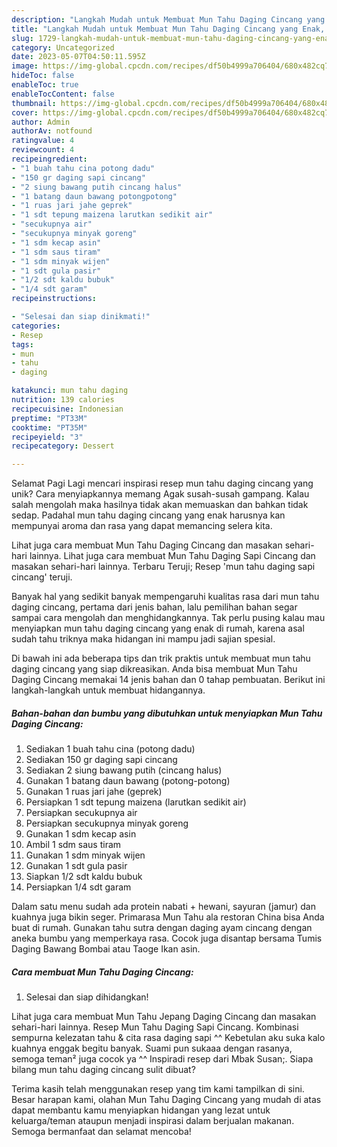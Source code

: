 ```yaml
---
description: "Langkah Mudah untuk Membuat Mun Tahu Daging Cincang yang Enak, Mantap"
title: "Langkah Mudah untuk Membuat Mun Tahu Daging Cincang yang Enak, Mantap"
slug: 1729-langkah-mudah-untuk-membuat-mun-tahu-daging-cincang-yang-enak-mantap
category: Uncategorized
date: 2023-05-07T04:50:11.595Z
image: https://img-global.cpcdn.com/recipes/df50b4999a706404/680x482cq70/mun-tahu-daging-cincang-foto-resep-utama.jpg
hideToc: false
enableToc: true
enableTocContent: false
thumbnail: https://img-global.cpcdn.com/recipes/df50b4999a706404/680x482cq70/mun-tahu-daging-cincang-foto-resep-utama.jpg
cover: https://img-global.cpcdn.com/recipes/df50b4999a706404/680x482cq70/mun-tahu-daging-cincang-foto-resep-utama.jpg
author: Admin
authorAv: notfound
ratingvalue: 4
reviewcount: 4
recipeingredient:
- "1 buah tahu cina potong dadu"
- "150 gr daging sapi cincang"
- "2 siung bawang putih cincang halus"
- "1 batang daun bawang potongpotong"
- "1 ruas jari jahe geprek"
- "1 sdt tepung maizena larutkan sedikit air"
- "secukupnya air"
- "secukupnya minyak goreng"
- "1 sdm kecap asin"
- "1 sdm saus tiram"
- "1 sdm minyak wijen"
- "1 sdt gula pasir"
- "1/2 sdt kaldu bubuk"
- "1/4 sdt garam"
recipeinstructions:

- "Selesai dan siap dinikmati!"
categories:
- Resep
tags:
- mun
- tahu
- daging

katakunci: mun tahu daging 
nutrition: 139 calories
recipecuisine: Indonesian
preptime: "PT33M"
cooktime: "PT35M"
recipeyield: "3"
recipecategory: Dessert

---
```



Selamat Pagi Lagi mencari inspirasi resep mun tahu daging cincang yang unik? Cara menyiapkannya memang Agak susah-susah gampang. Kalau salah mengolah maka hasilnya tidak akan memuaskan dan bahkan tidak sedap. Padahal mun tahu daging cincang yang enak harusnya kan mempunyai aroma dan rasa yang dapat memancing selera kita.


Lihat juga cara membuat Mun Tahu Daging Cincang dan masakan sehari-hari lainnya. Lihat juga cara membuat Mun Tahu Daging Sapi Cincang dan masakan sehari-hari lainnya. Terbaru Teruji; Resep &#39;mun tahu daging sapi cincang&#39; teruji.

Banyak hal yang sedikit banyak mempengaruhi kualitas rasa dari mun tahu daging cincang, pertama dari jenis bahan, lalu pemilihan bahan segar sampai cara mengolah dan menghidangkannya. Tak perlu pusing kalau mau menyiapkan mun tahu daging cincang yang enak di rumah, karena asal sudah tahu triknya maka hidangan ini mampu jadi sajian spesial.


Di bawah ini ada beberapa tips dan trik praktis untuk membuat mun tahu daging cincang yang siap dikreasikan. Anda bisa membuat Mun Tahu Daging Cincang memakai 14 jenis bahan dan 0 tahap pembuatan. Berikut ini langkah-langkah untuk membuat hidangannya.

<!--inarticleads1-->

##### Bahan-bahan dan bumbu yang dibutuhkan untuk menyiapkan Mun Tahu Daging Cincang:

1. Sediakan 1 buah tahu cina (potong dadu)
1. Sediakan 150 gr daging sapi cincang
1. Sediakan 2 siung bawang putih (cincang halus)
1. Gunakan 1 batang daun bawang (potong-potong)
1. Gunakan 1 ruas jari jahe (geprek)
1. Persiapkan 1 sdt tepung maizena (larutkan sedikit air)
1. Persiapkan secukupnya air
1. Persiapkan secukupnya minyak goreng
1. Gunakan 1 sdm kecap asin
1. Ambil 1 sdm saus tiram
1. Gunakan 1 sdm minyak wijen
1. Gunakan 1 sdt gula pasir
1. Siapkan 1/2 sdt kaldu bubuk
1. Persiapkan 1/4 sdt garam


Dalam satu menu sudah ada protein nabati + hewani, sayuran (jamur) dan kuahnya juga bikin seger. Primarasa Mun Tahu ala restoran China bisa Anda buat di rumah. Gunakan tahu sutra dengan daging ayam cincang dengan aneka bumbu yang memperkaya rasa. Cocok juga disantap bersama Tumis Daging Bawang Bombai atau Taoge Ikan asin. 

<!--inarticleads2-->

##### Cara membuat Mun Tahu Daging Cincang:


1. Selesai dan siap dihidangkan!

Lihat juga cara membuat Mun Tahu Jepang Daging Cincang dan masakan sehari-hari lainnya. Resep Mun Tahu Daging Sapi Cincang. Kombinasi sempurna kelezatan tahu &amp; cita rasa daging sapi ^^ Kebetulan aku suka kalo kuahnya enggak begitu banyak. Suami pun sukaaa dengan rasanya, semoga teman² juga cocok ya ^^ Inspiradi resep dari Mbak Susan;. Siapa bilang mun tahu daging cincang sulit dibuat? 

Terima kasih telah menggunakan resep yang tim kami tampilkan di sini. Besar harapan kami, olahan Mun Tahu Daging Cincang yang mudah di atas dapat membantu kamu menyiapkan hidangan yang lezat untuk keluarga/teman ataupun menjadi inspirasi dalam berjualan makanan. Semoga bermanfaat dan selamat mencoba!
